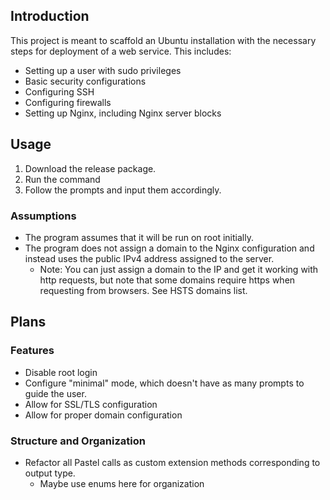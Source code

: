 ## Introduction

This project is meant to scaffold an Ubuntu installation with the necessary steps for deployment of a web service. This includes:
- Setting up a user with sudo privileges
- Basic security configurations
- Configuring SSH
- Configuring firewalls
- Setting up Nginx, including Nginx server blocks

## Usage

1) Download the release package.
2) Run the command
3) Follow the prompts and input them accordingly.

### Assumptions

- The program assumes that it will be run on root initially.
- The program does not assign a domain to the Nginx configuration and instead uses the public IPv4 address assigned to the server. 
  - Note: You can just assign a domain to the IP and get it working with http requests, but note that some domains require https when requesting from browsers. See HSTS domains list.

## Plans

### Features

- Disable root login
- Configure "minimal" mode, which doesn't have as many prompts to guide the user.
- Allow for SSL/TLS configuration
- Allow for proper domain configuration

### Structure and Organization

- Refactor all Pastel calls as custom extension methods corresponding to output type. 
  - Maybe use enums here for organization
